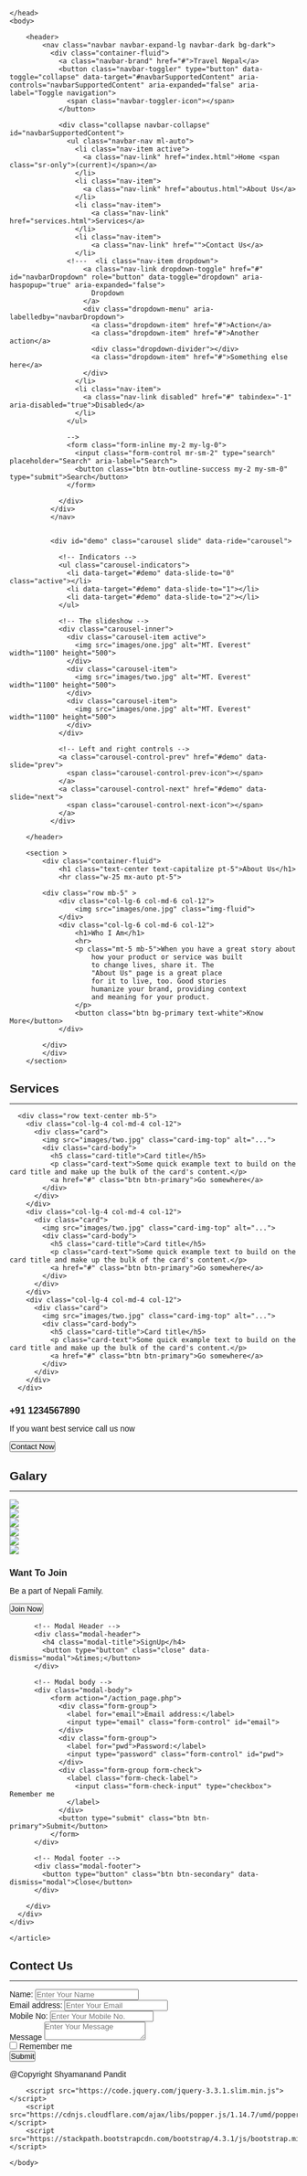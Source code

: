 <!DOCTYPE html>
<html>
    <head>
        <title>Bootstrap Website</title>
        <meta charset="utf-8">
        <meta name="viewport" content="width=device-width, initial-scale=1">
        <link rel="stylesheet" href="https://stackpath.bootstrapcdn.com/bootstrap/4.3.1/css/bootstrap.min.css">
        <link href="https://fonts.googleapis.com/css?family=Josefin+Sans&display=swap" rel="stylesheet">
        <style>
            *{
                margin: 0; padding: 0; font-family: 'Josefin Sans', sans-serif;
            }
            /* Make the image fully responsive */
            .carousel-inner img {
                width: 100%;
                height: 100%;
            }
        </style>

    </head>
    <body>
        
        <header>
            <nav class="navbar navbar-expand-lg navbar-dark bg-dark">
              <div class="container-fluid">
                <a class="navbar-brand" href="#">Travel Nepal</a>
                <button class="navbar-toggler" type="button" data-toggle="collapse" data-target="#navbarSupportedContent" aria-controls="navbarSupportedContent" aria-expanded="false" aria-label="Toggle navigation">
                  <span class="navbar-toggler-icon"></span>
                </button>
              
                <div class="collapse navbar-collapse" id="navbarSupportedContent">
                  <ul class="navbar-nav ml-auto">
                    <li class="nav-item active">
                      <a class="nav-link" href="index.html">Home <span class="sr-only">(current)</span></a>
                    </li>
                    <li class="nav-item">
                      <a class="nav-link" href="aboutus.html">About Us</a>
                    </li>
                    <li class="nav-item">
                        <a class="nav-link" href="services.html">Services</a>
                    </li>
                    <li class="nav-item">
                        <a class="nav-link" href="">Contact Us</a>
                    </li>
                  <!---  <li class="nav-item dropdown">
                      <a class="nav-link dropdown-toggle" href="#" id="navbarDropdown" role="button" data-toggle="dropdown" aria-haspopup="true" aria-expanded="false">
                        Dropdown
                      </a>
                      <div class="dropdown-menu" aria-labelledby="navbarDropdown">
                        <a class="dropdown-item" href="#">Action</a>
                        <a class="dropdown-item" href="#">Another action</a>
                        <div class="dropdown-divider"></div>
                        <a class="dropdown-item" href="#">Something else here</a>
                      </div>
                    </li>
                    <li class="nav-item">
                      <a class="nav-link disabled" href="#" tabindex="-1" aria-disabled="true">Disabled</a>
                    </li>
                  </ul>

                  -->
                  <form class="form-inline my-2 my-lg-0">
                    <input class="form-control mr-sm-2" type="search" placeholder="Search" aria-label="Search">
                    <button class="btn btn-outline-success my-2 my-sm-0" type="submit">Search</button>
                  </form>
                
                </div>
              </div>
              </nav>

  
              <div id="demo" class="carousel slide" data-ride="carousel">

                <!-- Indicators -->
                <ul class="carousel-indicators">
                  <li data-target="#demo" data-slide-to="0" class="active"></li>
                  <li data-target="#demo" data-slide-to="1"></li>
                  <li data-target="#demo" data-slide-to="2"></li>
                </ul>
                
                <!-- The slideshow -->
                <div class="carousel-inner">
                  <div class="carousel-item active">
                    <img src="images/one.jpg" alt="MT. Everest" width="1100" height="500">
                  </div>
                  <div class="carousel-item">
                    <img src="images/two.jpg" alt="MT. Everest" width="1100" height="500">
                  </div>
                  <div class="carousel-item">
                    <img src="images/one.jpg" alt="MT. Everest" width="1100" height="500">
                  </div>
                </div>
                
                <!-- Left and right controls -->
                <a class="carousel-control-prev" href="#demo" data-slide="prev">
                  <span class="carousel-control-prev-icon"></span>
                </a>
                <a class="carousel-control-next" href="#demo" data-slide="next">
                  <span class="carousel-control-next-icon"></span>
                </a>
              </div>
              
        </header>
<!-----about us----->
        <section >
            <div class="container-fluid">
                <h1 class="text-center text-capitalize pt-5">About Us</h1>
                <hr class="w-25 mx-auto pt-5">
            
            <div class="row mb-5" >
                <div class="col-lg-6 col-md-6 col-12">
                    <img src="images/one.jpg" class="img-fluid">
                </div>
                <div class="col-lg-6 col-md-6 col-12">
                    <h1>Who I Am</h1>
                    <hr>
                    <p class="mt-5 mb-5">When you have a great story about 
                        how your product or service was built 
                        to change lives, share it. The 
                        "About Us" page is a great place
                        for it to live, too. Good stories 
                        humanize your brand, providing context
                        and meaning for your product.
                    </p>
                    <button class="btn bg-primary text-white">Know More</button>
                </div>

            </div>
            </div>
        </section>
<!----about us end------>

<!----services----->

<section >
  <div class="container">
      <h1 class="text-center text-capitalize pt-5">Services</h1>
      <hr class="w-25 mx-auto pt-5">

      <div class="row text-center mb-5">
        <div class="col-lg-4 col-md-4 col-12">
          <div class="card">
            <img src="images/two.jpg" class="card-img-top" alt="...">
            <div class="card-body">
              <h5 class="card-title">Card title</h5>
              <p class="card-text">Some quick example text to build on the card title and make up the bulk of the card's content.</p>
              <a href="#" class="btn btn-primary">Go somewhere</a>
            </div>
          </div>
        </div>
        <div class="col-lg-4 col-md-4 col-12">
          <div class="card">
            <img src="images/two.jpg" class="card-img-top" alt="...">
            <div class="card-body">
              <h5 class="card-title">Card title</h5>
              <p class="card-text">Some quick example text to build on the card title and make up the bulk of the card's content.</p>
              <a href="#" class="btn btn-primary">Go somewhere</a>
            </div>
          </div>
        </div>
        <div class="col-lg-4 col-md-4 col-12">
          <div class="card">
            <img src="images/two.jpg" class="card-img-top" alt="...">
            <div class="card-body">
              <h5 class="card-title">Card title</h5>
              <p class="card-text">Some quick example text to build on the card title and make up the bulk of the card's content.</p>
              <a href="#" class="btn btn-primary">Go somewhere</a>
            </div>
          </div>
        </div>
      </div>
  </div>
</section>

<!------services end------>

<!------contact demo------->

<section class="bg-primary">
  <article class="py-5 text-center text-white">
    <div>
      <h3 class="display-4">+91 1234567890</h3>
      <p >If you want best service call us now</p>
      <button class="btn btn-warning">Contact Now</button>
    </div>
  </article>
</section>

<!------contact demo end------->

<!-----galary start------>

<section>
    <div class="container">
        <h1 class="text-center text-capitalize pt-5">Galary</h1>
        <hr class="w-25 mx-auto pt-5">
      <div class="row">
      <div class="col-lg-4 col-md-2 col-12 mb-4">
        <img src="images/two.jpg" class="img-fluid">
      </div>
      <div class="col-lg-4 col-md-2 col-12 mb-4">
        <img src="images/two.jpg" class="img-fluid">
      </div>
      <div class="col-lg-4 col-md-2 col-12 mb-4">
        <img src="images/two.jpg" class="img-fluid">
      </div>
      <div class="col-lg-4 col-md-2 col-12 mb-4">
        <img src="images/two.jpg" class="img-fluid">
      </div>
      <div class="col-lg-4 col-md-2 col-12 mb-4">
        <img src="images/two.jpg" class="img-fluid">
      </div>
      <div class="col-lg-4 col-md-2 col-12 mb-4">
        <img src="images/two.jpg" class="img-fluid">
      </div>
    </div>  
    </div>
</section>

<!------galary end------->

<!------Register in short------>
<section class="bg-primary">
    <article class="py-5 ">
      <div class="text-center text-white">
        <h3 class="display-4">Want To Join</h3>
        <p >Be a part of Nepali Family.</p>
        <button class="btn btn-warning" data-toggle="modal" data-target="#myModal">Join Now</button>
      </div>
      <!-- The Modal -->
  <div class="modal fade" id="myModal">
      <div class="modal-dialog modal-dialog-centered">
        <div class="modal-content">
        
          <!-- Modal Header -->
          <div class="modal-header">
            <h4 class="modal-title">SignUp</h4>
            <button type="button" class="close" data-dismiss="modal">&times;</button>
          </div>
          
          <!-- Modal body -->
          <div class="modal-body">
              <form action="/action_page.php">
                <div class="form-group">
                  <label for="email">Email address:</label>
                  <input type="email" class="form-control" id="email">
                </div>
                <div class="form-group">
                  <label for="pwd">Password:</label>
                  <input type="password" class="form-control" id="pwd">
                </div>
                <div class="form-group form-check">
                  <label class="form-check-label">
                    <input class="form-check-input" type="checkbox"> Remember me
                  </label>
                </div>
                <button type="submit" class="btn btn-primary">Submit</button>
              </form>
          </div>
          
          <!-- Modal footer -->
          <div class="modal-footer">
            <button type="button" class="btn btn-secondary" data-dismiss="modal">Close</button>
          </div>
          
        </div>
      </div>
    </div>
  
    </article>
  </section>
  
  <!-- Register end -->

  <!-----Contect Us----->

  <section>
      <div class="container mb-5">
          <h1 class="text-center text-capitalize pt-5">Contect Us</h1>
          <hr class="w-25 mx-auto pt-5">
          <div class="w-50 mx-auto">
              <form action="/action_page.php">
                <div class="form-group">
                    <label for="name">Name:</label>
                    <input type="Text" class="form-control" id="name" placeholder="Enter Your Name" autocomplete="off">
                  </div>
                <div class="form-group">
                  <label for="email">Email address:</label>
                  <input type="email" class="form-control" id="email" placeholder="Enter Your Email" autocomplete="off">
                </div>
                <div class="form-group">
                  <label for="mbl">Mobile No:</label>
                  <input type="number" class="form-control" id="mbl" placeholder="Enter Your Mobile No." autocomplete="off">
                </div>
                <div class="form-group">
                  <label for="msg">Message</label>
                  <textarea class="form-control" placeholder="Enter Your Message"></textarea>
                </div>
                <div class="form-group form-check">
                  <label class="form-check-label">
                    <input class="form-check-input" type="checkbox"> Remember me
                  </label>
                </div>
                <button type="submit" class="btn btn-primary">Submit</button>
              </form>
          </div>
  </section>

  <!--footer-->

  <footer>
    <p class="text-center bg-dark text-white">@Copyright Shyamanand Pandit</p>
  </footer>


        <script src="https://code.jquery.com/jquery-3.3.1.slim.min.js"></script>
        <script src="https://cdnjs.cloudflare.com/ajax/libs/popper.js/1.14.7/umd/popper.min.js"></script>
        <script src="https://stackpath.bootstrapcdn.com/bootstrap/4.3.1/js/bootstrap.min.js"></script>

    </body>
</html>
